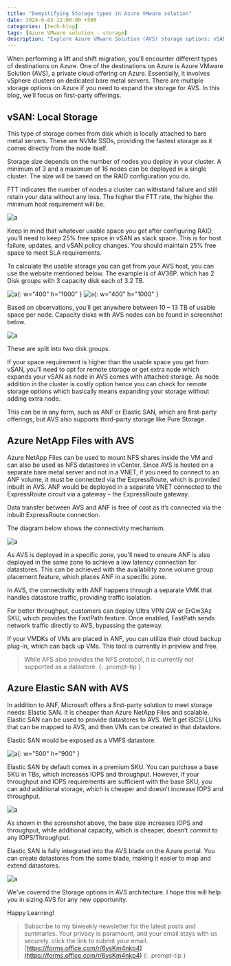 ```yaml
---
title: "Demystifying Storage types in Azure VMware solution"
date: 2024-6-02 12:00:00 +500
categories: [tech-blog]
tags: [Azure VMware solution - storage]
description: "Explore Azure VMware Solution (AVS) storage options: vSAN for local NVMe SSDs, Azure NetApp Files for NFS shares, and Elastic SAN for scalable iSCSI LUNs"
---
```


When performing a lift and shift migration, you’ll encounter different types of destinations on Azure.
One of the destinations on Azure is Azure VMware Solution (AVS), a private cloud offering on Azure.
Essentially, it involves vSphere clusters on dedicated bare metal servers. There are multiple storage options on Azure if you need to expand the storage for AVS. In this blog, we’ll focus on first-party offerings.

## vSAN: Local Storage

This type of storage comes from disk which is locally attached to bare metal servers. These are NVMe SSDs, providing the fastest storage as it comes directly from the node itself. 

Storage size depends on the number of nodes you deploy in your cluster. A minimum of 3 and a maximum of 16 nodes can be deployed in a single cluster.
The size will be based on the RAID configuration you do.


FTT indicates the number of nodes a cluster can withstand failure and still retain your data without any loss. The higher the FTT rate, the higher the minimum host requirement will be.

![a](https://raw.githubusercontent.com/qureshiaquib/qureshiaquib.github.io/main/assets/03062024/Picture1.jpg)


Keep in mind that whatever usable space you get after configuring RAID, you’ll need to keep 25% free space in vSAN as slack space. This is for host failure, updates, and vSAN policy changes. You should maintain 25% free space to meet SLA requirements.

To calculate the usable storage you can get from your AVS host, you can use the website mentioned below.
The example is of AV36P. which has 2 Disk groups with 3 capacity disk each of 3.2 TB.

![a](https://raw.githubusercontent.com/qureshiaquib/qureshiaquib.github.io/main/assets/03062024/Picture2.jpg){: w="400" h="1000" }
![a](https://raw.githubusercontent.com/qureshiaquib/qureshiaquib.github.io/main/assets/03062024/Picture3.jpg){: w="400" h="1000" }


Based on observations, you’ll get anywhere between 10 – 13 TB of usable space per node.
Capacity disks with AVS nodes can be found in screenshot below.

![a](https://raw.githubusercontent.com/qureshiaquib/qureshiaquib.github.io/main/assets/03062024/Picture4.png)

These are split into two disk groups.

If your space requirement is higher than the usable space you get from vSAN, you’ll need to opt for remote storage or get extra node which expands your vSAN as node in AVS comes with attached storage. As node addition in the cluster is costly option hence you can check for remote storage options which basically means expanding your storage without adding extra node. 

This can be in any form, such as ANF or Elastic SAN, which are first-party offerings, but AVS also supports third-party storage like Pure Storage.

## Azure NetApp Files with AVS

Azure NetApp Files can be used to mount NFS shares inside the VM and can also be used as NFS datastores in vCenter.
Since AVS is hosted on a separate bare metal server and not in a VNET, if you need to connect to an ANF volume, it must be connected via the ExpressRoute, which is provided inbuilt in AVS.
ANF would be deployed in a separate VNET connected to the ExpressRoute circuit via a gateway – the ExpressRoute gateway.

Data transfer between AVS and ANF is free of cost as it’s connected via the inbuilt ExpressRoute connection.

The diagram below shows the connectivity mechanism.

![a](https://raw.githubusercontent.com/qureshiaquib/qureshiaquib.github.io/main/assets/03062024/Picture5.jpg)


As AVS is deployed in a specific zone, you’ll need to ensure ANF is also deployed in the same zone to achieve a low latency connection for datastores. This can be achieved with the availability zone volume group placement feature, which places ANF in a specific zone.

In AVS, the connectivity with ANF happens through a separate VMK that handles datastore traffic, providing traffic isolation.

For better throughput, customers can deploy Ultra VPN GW or ErGw3Az SKU, which provides the FastPath feature. Once enabled, FastPath sends network traffic directly to AVS, bypassing the gateway.

If your VMDKs of VMs are placed in ANF, you can utilize their cloud backup plug-in, which can back up VMs.
This tool is currently in preview and free.

> While AFS also provides the NFS protocol, it is currently not supported as a datastore.
{: .prompt-tip }

## Azure Elastic SAN with AVS

In addition to ANF, Microsoft offers a first-party solution to meet storage needs: Elastic SAN. It is cheaper than Azure NetApp Files and scalable. Elastic SAN can be used to provide datastores to AVS. We’ll get iSCSI LUNs that can be mapped to AVS, and then VMs can be created in that datastore.

Elastic SAN would be exposed as a VMFS datastore.

![a](https://raw.githubusercontent.com/qureshiaquib/qureshiaquib.github.io/main/assets/03062024/Picture6.jpg){: w="500" h="900" }


Elastic SAN by default comes in a premium SKU. You can purchase a base SKU in TBs, which increases IOPS and throughput. However, if your throughput and IOPS requirements are sufficient with the base SKU, you can add additional storage, which is cheaper and doesn’t increase IOPS and throughput.

![a](https://raw.githubusercontent.com/qureshiaquib/qureshiaquib.github.io/main/assets/03062024/Picture7.jpg)


As shown in the screenshot above, the base size increases IOPS and throughput, while additional capacity, which is cheaper, doesn’t commit to any IOPS/Throughput.

Elastic SAN is fully integrated into the AVS blade on the Azure portal. You can create datastores from the same blade, making it easier to map and extend datastores.

![a](https://raw.githubusercontent.com/qureshiaquib/qureshiaquib.github.io/main/assets/03062024/picture8.jpg)

We've covered the Storage options in AVS architecture. I hope this will help you in sizing AVS for any new opportunity.

Happy Learning!

>Subscribe to my biweekly newsletter for the latest posts and summaries. Your privacy is paramount, and your email stays with us securely.
click the link to submit your email.
[https://forms.office.com/r/6ysKm4nkp4](https://forms.office.com/r/6ysKm4nkp4)
{: .prompt-tip }